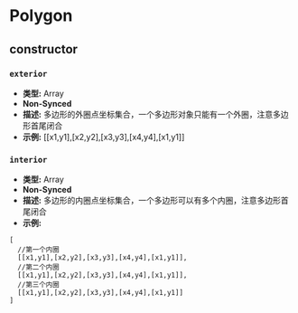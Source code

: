 # Polygon

## constructor

### `exterior`

- **类型:** Array
- **Non-Synced**
- **描述:** 多边形的外圈点坐标集合，一个多边形对象只能有一个外圈，注意多边形首尾闭合
- **示例:** [[x1,y1],[x2,y2],[x3,y3],[x4,y4],[x1,y1]]

### `interior`

- **类型:** Array
- **Non-Synced**
- **描述:** 多边形的内圈点坐标集合，一个多边形可以有多个内圈，注意多边形首尾闭合
- **示例:** 
```  
[
  //第一个内圈
  [[x1,y1],[x2,y2],[x3,y3],[x4,y4],[x1,y1]],
  //第二个内圈
  [[x1,y1],[x2,y2],[x3,y3],[x4,y4],[x1,y1]],
  //第三个内圈
  [[x1,y1],[x2,y2],[x3,y3],[x4,y4],[x1,y1]]
]
```